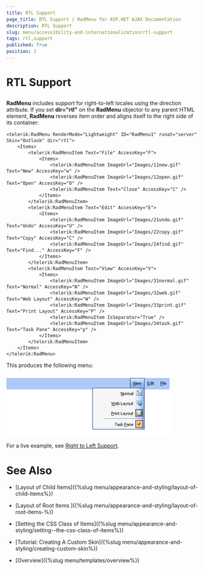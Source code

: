 ```yaml
---
title: RTL Support
page_title: RTL Support | RadMenu for ASP.NET AJAX Documentation
description: RTL Support
slug: menu/accessibility-and-internationalization/rtl-support
tags: rtl,support
published: True
position: 2
---
```


# RTL Support

## 

**RadMenu** includes support for right-to-left locales using the direction attribute. If you set **dir="rtl"** on the **RadMenu** objector to any parent HTML element, **RadMenu** reverses item order and aligns itself to the right side of its container:

````ASP.NET
<telerik:RadMenu RenderMode="Lightweight" ID="RadMenu1" runat="server" Skin="Outlook" dir="rtl">
    <Items>
        <telerik:RadMenuItem Text="File" AccessKey="F">
            <Items>
                <telerik:RadMenuItem ImageUrl="Images/11new.gif" Text="New" AccessKey="w" />
                <telerik:RadMenuItem ImageUrl="Images/12open.gif" Text="Open" AccessKey="O" />
                <telerik:RadMenuItem Text="Close" AccessKey="C" />
            </Items>
        </telerik:RadMenuItem>
        <telerik:RadMenuItem Text="Edit" AccessKey="E">
            <Items>
                <telerik:RadMenuItem ImageUrl="Images/21undo.gif" Text="Undo" AccessKey="U" />
                <telerik:RadMenuItem ImageUrl="Images/22copy.gif" Text="Copy" AccessKey="C" />
                <telerik:RadMenuItem ImageUrl="Images/24find.gif" Text="Find..." AccessKey="F" />
            </Items>
        </telerik:RadMenuItem>
        <telerik:RadMenuItem Text="View" AccessKey="V">
            <Items>
                <telerik:RadMenuItem ImageUrl="Images/31normal.gif" Text="Normal" AccessKey="N" />
                <telerik:RadMenuItem ImageUrl="Images/32web.gif" Text="Web Layout" AccessKey="W" />
                <telerik:RadMenuItem ImageUrl="Images/33print.gif" Text="Print Layout" AccessKey="P" />
                <telerik:RadMenuItem IsSeparator="True" />
                <telerik:RadMenuItem ImageUrl="Images/34task.gif" Text="Task Pane" AccessKey="p" />
            </Items>
        </telerik:RadMenuItem>
    </Items>
</telerik:RadMenu>
````

This produces the following menu:

![RadMenu RTL with Images](images/menu_rtlwithimages.png)

For a live example, see [Right to Left Support](http://demos.telerik.com/aspnet-ajax/Menu/Examples/Functionality/RightToLeft/DefaultCS.aspx).

# See Also

 * [Layout of Child Items]({%slug menu/appearance-and-styling/layout-of-child-items%})

 * [Layout of Root Items ]({%slug menu/appearance-and-styling/layout-of-root-items-%})

 * [Setting  the CSS Class of Items]({%slug menu/appearance-and-styling/setting--the-css-class-of-items%})

 * [Tutorial: Creating A Custom Skin]({%slug menu/appearance-and-styling/creating-custom-skin%})

 * [Overview]({%slug menu/templates/overview%})
